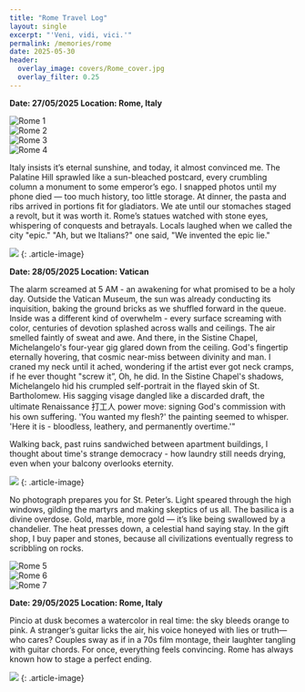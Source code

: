 ```yaml
---
title: "Rome Travel Log"
layout: single
excerpt: "'Veni, vidi, vici.'"
permalink: /memories/rome
date: 2025-05-30
header:
  overlay_image: covers/Rome_cover.jpg
  overlay_filter: 0.25
---
```

**Date: 27/05/2025  Location: Rome, Italy**

<div class="gallery-container">
  <div class="gallery-scroll">
    <div class="gallery-item">
      <img src="/images/memories/Rome_4.jpg" alt="Rome 1" class="article-image">
    </div>
    <div class="gallery-item">
      <img src="/images/memories/Rome_3.jpg" alt="Rome 2" class="article-image">
    </div>
    <div class="gallery-item">
      <img src="/images/memories/Rome_cole.jpg" alt="Rome 3" class="article-image">
    </div>
    <div class="gallery-item">
      <img src="/images/memories/Rome_1.jpg" alt="Rome 4" class="article-image">
    </div>
  </div>
</div>

Italy insists it’s eternal sunshine, and today, it almost convinced me. The Palatine Hill sprawled like a sun-bleached postcard, every crumbling column a monument to some emperor’s ego. I snapped photos until my phone died — too much history, too little storage. 
At dinner, the pasta and ribs arrived in portions fit for gladiators. We ate until our stomaches staged a revolt, but it was worth it.
Rome’s statues watched with stone eyes, whispering of conquests and betrayals. Locals laughed when we called the city "epic." "Ah, but we Italians?" one said, "We invented the epic lie."

![](/images/memories/Rome_2.jpg)
{: .article-image}


**Date: 28/05/2025  Location: Vatican**

The alarm screamed at 5 AM - an awakening for what promised to be a holy day. Outside the Vatican Museum, the sun was already conducting its inquisition, baking the ground bricks as we shuffled forward in the queue. Inside was a different kind of overwhelm - every surface screaming with color, centuries of devotion splashed across walls and ceilings. The air smelled faintly of sweat and awe. And there, in the Sistine Chapel, Michelangelo's four-year gig glared down from the ceiling. God's fingertip eternally hovering, that cosmic near-miss between divinity and man. I craned my neck until it ached, wondering if the artist ever got neck cramps, if he ever thought "screw it”, Oh, he did.  In the Sistine Chapel's shadows, Michelangelo hid his crumpled self-portrait in the flayed skin of St. Bartholomew. His sagging visage dangled like a discarded draft, the ultimate Renaissance 打工人 power move: signing God's commission with his own suffering. 'You wanted my flesh?' the painting seemed to whisper. 'Here it is - bloodless, leathery, and permanently overtime.'"

Walking back, past ruins sandwiched between apartment buildings, I thought about time's strange democracy - how laundry still needs drying, even when your balcony overlooks eternity.

![](/images/memories/Rome_stangelo_postcard.jpg)
{: .article-image}

No photograph prepares you for St. Peter’s. Light speared through the high windows, gilding the martyrs and making skeptics of us all. The basilica is a divine overdose. Gold, marble, more gold — it’s like being swallowed by a chandelier. The heat presses down, a celestial hand saying stay. In the gift shop, I buy paper and stones, because all civilizations eventually regress to scribbling on rocks.

<div class="gallery-container">
  <div class="gallery-scroll">
    <div class="gallery-item">
      <img src="/images/memories/Rome_stpeter1.jpg" alt="Rome 5" class="article-image">
    </div>
    <div class="gallery-item">
      <img src="/images/memories/Rome_stpeter.jpg" alt="Rome 6" class="article-image">
    </div>
    <div class="gallery-item">
      <img src="/images/memories/Rome_stone.jpg" alt="Rome 7" class="article-image">
    </div>
  </div>
</div>


**Date: 29/05/2025  Location: Rome, Italy** 

Pincio at dusk becomes a watercolor in real time: the sky bleeds orange to pink. A stranger’s guitar licks the air, his voice honeyed with lies or truth—who cares? Couples sway as if in a 70s film montage, their laughter tangling with guitar chords. For once, everything feels convincing.
Rome has always known how to stage a perfect ending.

![](/images/memories/Rome_sunset.jpg)
{: .article-image}